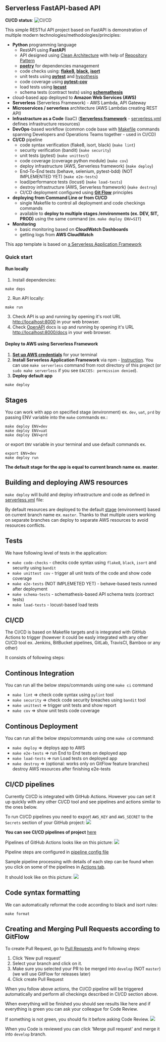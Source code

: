 ## Serverless FastAPI-based API

**CI/CD status**:
![CI/CD](https://github.com/DamZiobro/serverless-fastapi/workflows/CI/CD/badge.svg)

This simple RESTful API project based on FastAPI is demonstration of multiple modern technologies/methodologies/principles:

  * **Python** programming language
    * RestAPI using **FastAPI**
    * API designed using [Clean Architecture](https://www.freecodecamp.org/news/a-quick-introduction-to-clean-architecture-990c014448d2/) with help of [Repository Pattern](https://hackernoon.com/adopting-the-repository-pattern-for-enhanced-backend-development-with-fastapi)
    * [**poetry**](https://python-poetry.org/) for dependencies management
    * code checks using: **[flake8](https://flake8.pycqa.org/en/latest/), [black](https://pypi.org/project/black/), [isort](https://pycqa.github.io/isort/)**
    * unit tests using [**pytest**](https://docs.pytest.org/en/7.3.x/) and [hypothesis](https://hypothesis.readthedocs.io/en/latest/details.html)
    * code coverage using [**pytest-cov**](https://pypi.org/project/pytest-cov/)
    * load tests using [**locust**](https://locust.io/)
    * schema tests (contract tests) using [**schemathesis**](https://github.com/schemathesis/schemathesis)
  * cloud-based app deployed to **Amazon Web Services (AWS)**
  * **Serverless** (Serverless Framework) - AWS Lambda, API Gateway
  * **Microservices / serverless** architecture (AWS Lambdas creating REST API)
  * **Infrastracture as a Code** (IaaC) ([**Serverless framework**](https://www.serverless.com/framework/docs/getting-started) - [serverless.yml](serverless.yml) defines infrastructure resources)
  * **DevOps**-based workflow (common code base with [Makefile](Makefile) commands spanning Developers and Operations Teams together - used in CI/CD)
  * **CI/CD** pipeline
    * code syntax verification (flake8, isort, black) (`make lint`)
    * security verification (bandit) (`make security`)
    * unit tests (pytest) (`make unittest`)
    * code coverage (coverage python module)  (`make cov`)
    * deploy infrastructure (AWS, Serverless framework)  (`make deploy`)
    * End-To-End tests (behave, selenium, pytest-bdd) (NOT IMPLEMENTED YET) (`make e2e-tests`)
    * load/performance tests (locust) (`make load-tests`)
    * destroy infrastructure (AWS, Serverless framework)  (`make destroy`)
    * CI/CD deployment configured using [**Git Flow**](https://www.atlassian.com/git/tutorials/comparing-workflows/gitflow-workflow) principles
  * **deploying from Command Line or from CI/CD** 
    * single Makefile to control all deployment and code checkings commands
    * available to **deploy to multiple stages /environments (ex. DEV, SIT, PROD)** using the same command (ex. `make deploy ENV=SIT`)
  * **Monitoring**
    * basic monitoring based on **CloudWatch Dashboards**
    * getting logs from **AWS CloudWatch**

This app template is based on [a Serverless Application Framework](https://www.serverless.com/)



### Quick start

#### Run locally

1. Install dependencies:
```
make deps
```
2. Run API locally:
```
make run
```
3. Check API is up and running by opening it's root URL [http://localhost:8000](http://localhost:8000) in your web browser.
4. Check [OpenAPI](https://swagger.io/specification/) docs is up and running by opening it's URL [http://localhost:8000/docs](http://localhost:8000/docs) in your web browser.

#### Deploy to AWS using Serverless Framework

1. [**Set up AWS credentials**](https://docs.aws.amazon.com/cli/latest/userguide/cli-chap-configure.html) for your terminal
2. **Install Serverless Application Framework** via npm - [Instruction](https://www.serverless.com/framework/docs/getting-started#via-npm). You can use `make serverless` command from root directory of this project (or `sudo make serverless` if you see `EACCES: permission denied`).
3. **Deploy default app**
```
make deploy
```

Stages
----
You can work with app on specified stage (environment) ex. `dev`, `uat`, `prd` by passing ENV variable into the
`make` commands ex.:
```
make deploy ENV=dev
make deploy ENV=uat
make deploy ENV=prd 
```
or export `ENV` variable in your terminal and use default commands ex.
```
export ENV=dev
make deploy run
```

**The default stage for the app is equal to current branch name ex. master**. 

Building and deploying AWS resources
----
`make deploy` will build and deploy infrastructure and code as defined in [serverless.yml](serverless.yml) file:

By default resources are deployed to the default
[stage](https://serverless-stack.com/chapters/stages-in-serverless-framework.html)
(environment) based on current branch name ex. `master`. Thanks to that multiple users working on separate branches can deploy to
separate AWS resources to avoid resources conflicts.

Tests
----
We have following level of tests in the application:
- `make code-checks` - checks code syntax using `flake8`, `black`, `isort` and security using `bandit` 
- `make unittest cov` - trigger all unit tests of the code and show code coverage
- `make e2e-tests` (NOT IMPLEMETED YET) - behave-based tests runned after deployment
- `make schema-tests` - schemathesis-based API schema tests (contract tests)
- `make load-tests` - locust-based load tests

CI/CD
----
The CI/CD is based on Makefile targets and is integrated with GitHub Actions to
trigger (however it could be easly integrated with any other CI/CD tool ex. 
Jenkins, BitBucket pipelines, GitLab, TravisCI, Bamboo or any other)

It consists of following steps:

Continous Integration
--------
You can run all the below steps/commands using one `make ci` command
- `make lint` => check code syntax using `pylint` tool
- `make security` => check code security breaches using `bandit` tool
- `make unittest` => trigger unit tests and show report
- `make cov` => show unit tests code coverage

Continous Deployment
--------
You can run all the below steps/commands using one `make cd` command:
- `make deploy` => deploys app to AWS
- `make e2e-tests` => run End to End tests on deployed app
- `make load-tests` => run Load tests on deployed app
- `make destroy` => (optional: works only on GitFlow feature branches) destroy AWS
  resources after finishing e2e-tests


CI/CD pipelines
--------
Currently CI/CD is integrated with GitHub Actions. However you can set it up
quickly with any other CI/CD tool and see pipelines and actions similar to the
ones below.

To run CI/CD pipelines you need to export `AWS_KEY` and `AWS_SECRET` to the
`Secrets` section of your GitHub project:
![](docs/pipelines-secrets-setup.png)

**You can see CI/CD pipelines of project** [here](https://github.com/DamZiobro/serverless-aws-lambda-sqs-app/actions)

Pipelines of GitHub Actions looks like on this picture:
![](docs/pipelines.png)

Pipeline steps are configured in [pipeline config file](.github/workflows/cicd.yml)

Sample pipeline processing with details of each step can be found when you
click on some of the pipelines in [Actions tab](https://github.com/DamZiobro/serverless-aws-lambda-sqs-app/actions).

It should look like on this picture:
![](docs/pipeline-details.png)


Code syntax formatting
----
We can automatically reformat the code according to black and isort rules:
```
make format
```

Creating and Merging Pull Requests according to GitFlow
--------

To create Pull Request, go to [Pull Requests](https://github.com/DamZiobro/serverless-aws-lambda-sqs-app/pulls) and
fo following steps: 
1. Click 'New pull request'
2. Select your branch and click on it.
3. Make sure you selected your PR to be merged into `develop` (NOT `master`)
   (we will use GitFlow for releases later)
4. Click create Pull Request

When you follow above actions, the CI/CD pipeline will be triggered automatically and perform all checkings described in CI/CD section above.

When everything will be finished you should see results like here and if
everything is green you can ask your colleague for Code Review. 

If something is not green, you should fix it before asking Code Review.
![](docs/pipeline-checkings.png)

When you Code is reviewed you can click 'Merge pull request' and merge it into
`develop` branch.

